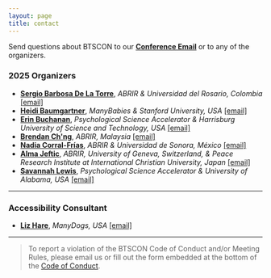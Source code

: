 ```yaml
---
layout: page
title: contact
---
```



Send questions about BTSCON to our [**Conference Email**](mailto:bigteamscienceconference@gmail.com) or to any of the organizers. <br>

### 2025 Organizers
* [**Sergio Barbosa De La Torre**](https://pure.urosario.edu.co/en/persons/sergio-barbosa), *ABRIR & Universidad del Rosario, Colombia* [[email]](mailto:sergio.barbosad@urosario.edu.co) 
* [**Heidi Baumgartner**](https://profiles.stanford.edu/heidi-baumgartner), *ManyBabies & Stanford University, USA* [[email]](mailto:heidib@stanford.edu)
* [**Erin Buchanan**](https://www.aggieerin.com/), *Psychological Science Accelerator & Harrisburg University of Science and Technology, USA* [[email]](mailto:buchananlab@gmail.com)
* [**Brendan Ch'ng**](https://brendanchng.com/), *ABRIR, Malaysia* [[email]](mailto:brendanchng@protonmail.com)
* [**Nadia Corral-Frías**](https://investigadores.unison.mx/en/persons/nadia-sarai-corral-frias), *ABRIR & Universidad de Sonora, México* [[email]](mailto:nadia.corral@unison.mx)
* [**Alma Jeftic**](https://orcid.org/0000-0002-9285-2061), *ABRIR, University of Geneva, Switzerland, & Peace Research Institute at International Christian University, Japan* [[email]](mailto:alma.jeftic@gmail.com)
* [**Savannah Lewis**](https://savannahclewis.wordpress.com/), *Psychological Science Accelerator & University of Alabama, USA* [[email]](mailto:slewis20@crimson.ua.edu)

***

### Accessibility Consultant
* [**Liz Hare**](http://www.doggenetics.com/), *ManyDogs, USA* [[email]](mailto:LizHare@DogGenetics.com)

<!--
### 2025 Program Committee
* 
-->

***

> To report a violation of the BTSCON Code of Conduct and/or Meeting Rules, please email us or fill out the form embedded at the bottom of the [Code of Conduct]({{site.baseurl}}/codeofconduct/).